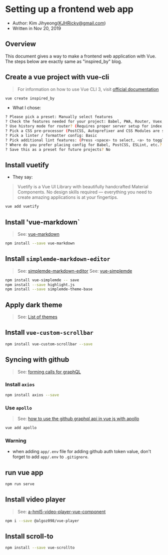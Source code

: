 # Setting up a frontend web app

- Author: Kim Jihyeong(KJHRicky@gmail.com)
- Written in Nov 20, 2019

## Overview

This document gives a way to make a frontend web application with Vue. The steps below are exactly same as "inspired_by" blog.

## Create a vue project with vue-cli

> For information on how to use Vue CLI 3, visit [official documentation](https://cli.vuejs.org/guide/)

```bash
vue create inspired_by
```

- What I chose:

```bash
? Please pick a preset: Manually select features
? Check the features needed for your project: Babel, PWA, Router, Vuex, CSS Pre-processors, Linter
? Use history mode for router? (Requires proper server setup for index fallback in production) Yes
? Pick a CSS pre-processor (PostCSS, Autoprefixer and CSS Modules are supported by default): Sass/SCSS
? Pick a linter / formatter config: Basic
? Pick additional lint features: (Press <space> to select, <a> to toggle all, <i> to invert selection)Lint on save
? Where do you prefer placing config for Babel, PostCSS, ESLint, etc.? In dedicated config files
? Save this as a preset for future projects? No
```

## Install vuetify

- They say:

> Vuetify is a Vue UI Library with beautifully handcrafted Material Components. No design skills required — everything you need to create amazing applications is at your fingertips.

```bash
vue add vuetify
```

## Install 'vue-markdown`

> See: [vue-markdown](https://github.com/miaolz123/vue-markdown)

```bash
npm install --save vue-markdown
```

## Install `simplemde-markdown-editor`

> See: [simplemde-markdown-editor](https://github.com/sparksuite/simplemde-markdown-editor)
> See: [vue-simplemde](https://www.npmjs.com/package/vue-simplemde)

```bash
npm install vue-simplemde -- save
npm install --save highlight.js
npm install --save simplemde-theme-base
```

## Apply dark theme

> See: [List of themes](https://github.com/xcatliu/simplemde-theme-base/wiki/List-of-themes)

## Install `vue-custom-scrollbar`

```bash
npm install vue-custom-scrollbar --save
```

## Syncing with github

> See: [forming calls for graphQL](https://developer.github.com/v4/guides/forming-calls/)

### Install `axios`

```bash
npm install axios --save
```

### Use `apollo`

> See: [how to use the github graphql api in vue js with apollo](https://medium.com/@anoob.bava/how-to-use-the-github-graphql-api-in-vue-js-with-vue-apollo-24304b6731cf)

```bash
vue add apollo
```

<!--
### install `eslint-plugin-graphql` and `typescript`

```bash
npm install eslint-plugin-graphql --save
npm install typescript --save
``` -->

### Warning

- when adding `app/.env` file for adding github auth token value, don't forget to add `app/.env` to `.gitignore`.

## run vue app

```bash
npm run serve
```

## Install video player

> See: [a-hml5-video-player-vue-component](https://vuejsexamples.com/a-hml5-video-player-vue-component/)

```bash
npm i --save @algoz098/vue-player
```

## Install scroll-to

```bash
npm install --save vue-scrollto
```
